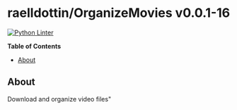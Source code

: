 <!---
This file is auto-generate by a github hook please modify README.template if you don't want to loose your work
-->
# raelldottin/OrganizeMovies v0.0.1-16
[![Python Linter](https://github.com/raelldottin/OrganizeMovies/actions/workflows/pyright.yml/badge.svg)](https://github.com/raelldottin/OrganizeMovies/actions/workflows/pyright.yml)

**Table of Contents**

<!-- toc -->

- [About](#about)

<!-- tocstop -->

## About
Download and organize video files"


